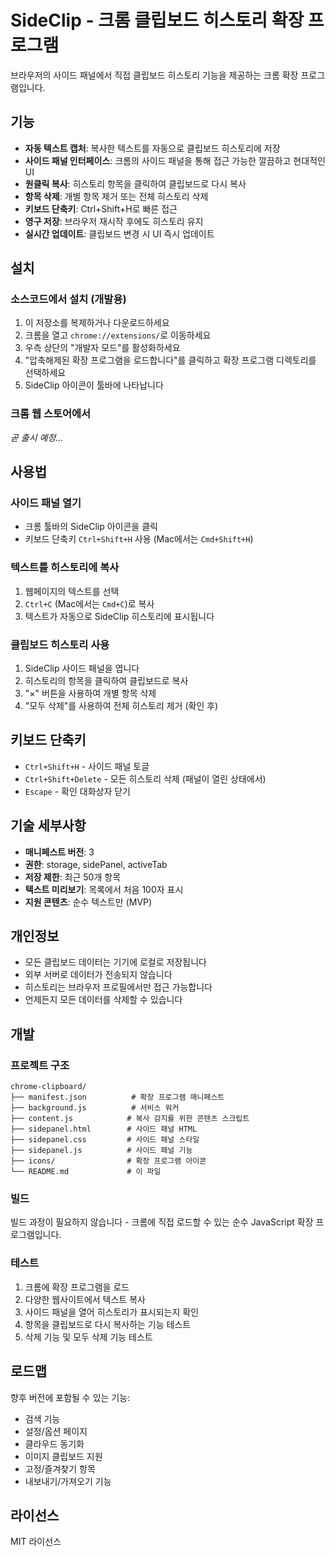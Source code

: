 # SideClip - 크롬 클립보드 히스토리 확장 프로그램

브라우저의 사이드 패널에서 직접 클립보드 히스토리 기능을 제공하는 크롬 확장 프로그램입니다.

## 기능

- **자동 텍스트 캡처**: 복사한 텍스트를 자동으로 클립보드 히스토리에 저장
- **사이드 패널 인터페이스**: 크롬의 사이드 패널을 통해 접근 가능한 깔끔하고 현대적인 UI
- **원클릭 복사**: 히스토리 항목을 클릭하여 클립보드로 다시 복사
- **항목 삭제**: 개별 항목 제거 또는 전체 히스토리 삭제
- **키보드 단축키**: Ctrl+Shift+H로 빠른 접근
- **영구 저장**: 브라우저 재시작 후에도 히스토리 유지
- **실시간 업데이트**: 클립보드 변경 시 UI 즉시 업데이트

## 설치

### 소스코드에서 설치 (개발용)

1. 이 저장소를 복제하거나 다운로드하세요
2. 크롬을 열고 `chrome://extensions/`로 이동하세요
3. 우측 상단의 "개발자 모드"를 활성화하세요
4. "압축해제된 확장 프로그램을 로드합니다"를 클릭하고 확장 프로그램 디렉토리를 선택하세요
5. SideClip 아이콘이 툴바에 나타납니다

### 크롬 웹 스토어에서

*곧 출시 예정...*

## 사용법

### 사이드 패널 열기

- 크롬 툴바의 SideClip 아이콘을 클릭
- 키보드 단축키 `Ctrl+Shift+H` 사용 (Mac에서는 `Cmd+Shift+H`)

### 텍스트를 히스토리에 복사

1. 웹페이지의 텍스트를 선택
2. `Ctrl+C` (Mac에서는 `Cmd+C`)로 복사
3. 텍스트가 자동으로 SideClip 히스토리에 표시됩니다

### 클립보드 히스토리 사용

1. SideClip 사이드 패널을 엽니다
2. 히스토리의 항목을 클릭하여 클립보드로 복사
3. "×" 버튼을 사용하여 개별 항목 삭제
4. "모두 삭제"를 사용하여 전체 히스토리 제거 (확인 후)

## 키보드 단축키

- `Ctrl+Shift+H` - 사이드 패널 토글
- `Ctrl+Shift+Delete` - 모든 히스토리 삭제 (패널이 열린 상태에서)
- `Escape` - 확인 대화상자 닫기

## 기술 세부사항

- **매니페스트 버전**: 3
- **권한**: storage, sidePanel, activeTab
- **저장 제한**: 최근 50개 항목
- **텍스트 미리보기**: 목록에서 처음 100자 표시
- **지원 콘텐츠**: 순수 텍스트만 (MVP)

## 개인정보

- 모든 클립보드 데이터는 기기에 로컬로 저장됩니다
- 외부 서버로 데이터가 전송되지 않습니다
- 히스토리는 브라우저 프로필에서만 접근 가능합니다
- 언제든지 모든 데이터를 삭제할 수 있습니다

## 개발

### 프로젝트 구조

```
chrome-clipboard/
├── manifest.json          # 확장 프로그램 매니페스트
├── background.js          # 서비스 워커
├── content.js            # 복사 감지를 위한 콘텐츠 스크립트
├── sidepanel.html        # 사이드 패널 HTML
├── sidepanel.css         # 사이드 패널 스타일
├── sidepanel.js          # 사이드 패널 기능
├── icons/                # 확장 프로그램 아이콘
└── README.md             # 이 파일
```

### 빌드

빌드 과정이 필요하지 않습니다 - 크롬에 직접 로드할 수 있는 순수 JavaScript 확장 프로그램입니다.

### 테스트

1. 크롬에 확장 프로그램을 로드
2. 다양한 웹사이트에서 텍스트 복사
3. 사이드 패널을 열어 히스토리가 표시되는지 확인
4. 항목을 클립보드로 다시 복사하는 기능 테스트
5. 삭제 기능 및 모두 삭제 기능 테스트

## 로드맵

향후 버전에 포함될 수 있는 기능:
- 검색 기능
- 설정/옵션 페이지
- 클라우드 동기화
- 이미지 클립보드 지원
- 고정/즐겨찾기 항목
- 내보내기/가져오기 기능

## 라이선스

MIT 라이선스 